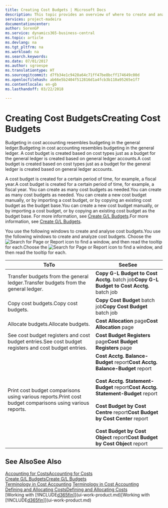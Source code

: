 ```yaml
---
title: Creating Cost Budgets | Microsoft Docs
description: This topic provides an overview of where to create and analyse cost budgets.
services: project-madeira
documentationcenter: 
author: SorenGP
ms.service: dynamics365-business-central
ms.topic: article
ms.devlang: na
ms.tgt_pltfrm: na
ms.workload: na
ms.search.keywords: 
ms.date: 07/01/2017
ms.author: sgroespe
ms.translationtype: HT
ms.sourcegitcommit: d7fb34e1c9428a64c71ff47be8bcff174649c00d
ms.openlocfilehash: ab66e5b2404f512816d1a4fcb3b110a95265e1f7
ms.contentlocale: en-gb
ms.lasthandoff: 03/22/2018

---
```

# <a name="creating-cost-budgets"></a><span data-ttu-id="d4384-103">Creating Cost Budgets</span><span class="sxs-lookup"><span data-stu-id="d4384-103">Creating Cost Budgets</span></span>
<span data-ttu-id="d4384-104">Budgeting in cost accounting resembles budgeting in the general ledger.</span><span class="sxs-lookup"><span data-stu-id="d4384-104">Budgeting in cost accounting resembles budgeting in the general ledger.</span></span> <span data-ttu-id="d4384-105">A cost budget is created based on cost types just as a budget for the general ledger is created based on general ledger accounts.</span><span class="sxs-lookup"><span data-stu-id="d4384-105">A cost budget is created based on cost types just as a budget for the general ledger is created based on general ledger accounts.</span></span>  

<span data-ttu-id="d4384-106">A cost budget is created for a certain period of time, for example, a fiscal year.</span><span class="sxs-lookup"><span data-stu-id="d4384-106">A cost budget is created for a certain period of time, for example, a fiscal year.</span></span> <span data-ttu-id="d4384-107">You can create as many cost budgets as needed.</span><span class="sxs-lookup"><span data-stu-id="d4384-107">You can create as many cost budgets as needed.</span></span> <span data-ttu-id="d4384-108">You can create a new cost budget manually, or by importing a cost budget, or by copying an existing cost budget as the budget base.</span><span class="sxs-lookup"><span data-stu-id="d4384-108">You can create a new cost budget manually, or by importing a cost budget, or by copying an existing cost budget as the budget base.</span></span> <span data-ttu-id="d4384-109">For more information, see [Create G/L Budgets](finance-how-create-budgets.md).</span><span class="sxs-lookup"><span data-stu-id="d4384-109">For more information, see [Create G/L Budgets](finance-how-create-budgets.md).</span></span>

<span data-ttu-id="d4384-110">You use the following windows to create and analyse cost budgets.</span><span class="sxs-lookup"><span data-stu-id="d4384-110">You use the following windows to create and analyze cost budgets.</span></span> <span data-ttu-id="d4384-111">Choose the ![Search for Page or Report](media/ui-search/search_small.png "Search for Page or Report icon") icon to find a window, and then read the tooltip for each.</span><span class="sxs-lookup"><span data-stu-id="d4384-111">Choose the ![Search for Page or Report](media/ui-search/search_small.png "Search for Page or Report icon") icon to find a window, and then read the tooltip for each.</span></span>

|<span data-ttu-id="d4384-112">To</span><span class="sxs-lookup"><span data-stu-id="d4384-112">To</span></span>|<span data-ttu-id="d4384-113">See</span><span class="sxs-lookup"><span data-stu-id="d4384-113">See</span></span>|  
|--------|---------|  
|<span data-ttu-id="d4384-114">Transfer budgets from the general ledger.</span><span class="sxs-lookup"><span data-stu-id="d4384-114">Transfer budgets from the general ledger.</span></span>|<span data-ttu-id="d4384-115">**Copy G-L Budget to Cost Acctg.** batch job</span><span class="sxs-lookup"><span data-stu-id="d4384-115">**Copy G-L Budget to Cost Acctg.** batch job</span></span>|  
|<span data-ttu-id="d4384-116">Copy cost budgets.</span><span class="sxs-lookup"><span data-stu-id="d4384-116">Copy cost budgets.</span></span>|<span data-ttu-id="d4384-117">**Copy Cost Budget** batch job</span><span class="sxs-lookup"><span data-stu-id="d4384-117">**Copy Cost Budget** batch job</span></span>|  
|<span data-ttu-id="d4384-118">Allocate budgets.</span><span class="sxs-lookup"><span data-stu-id="d4384-118">Allocate budgets.</span></span>|<span data-ttu-id="d4384-119">**Cost Allocation** page</span><span class="sxs-lookup"><span data-stu-id="d4384-119">**Cost Allocation** page</span></span>|  
|<span data-ttu-id="d4384-120">See cost budget registers and cost budget entries.</span><span class="sxs-lookup"><span data-stu-id="d4384-120">See cost budget registers and cost budget entries.</span></span>|<span data-ttu-id="d4384-121">**Cost Budget Registers** page</span><span class="sxs-lookup"><span data-stu-id="d4384-121">**Cost Budget Registers** page</span></span>|  
|<span data-ttu-id="d4384-122">Print cost budget comparisons using various reports.</span><span class="sxs-lookup"><span data-stu-id="d4384-122">Print cost budget comparisons using various reports.</span></span>|<span data-ttu-id="d4384-123">**Cost Acctg. Balance-Budget** report</span><span class="sxs-lookup"><span data-stu-id="d4384-123">**Cost Acctg. Balance-Budget** report</span></span><br /><br /> <span data-ttu-id="d4384-124">**Cost Acctg. Statement-Budget** report</span><span class="sxs-lookup"><span data-stu-id="d4384-124">**Cost Acctg. Statement-Budget** report</span></span><br /><br /> <span data-ttu-id="d4384-125">**Cost Budget by Cost Centre** report</span><span class="sxs-lookup"><span data-stu-id="d4384-125">**Cost Budget by Cost Center** report</span></span><br /><br /> <span data-ttu-id="d4384-126">**Cost Budget by Cost Object** report</span><span class="sxs-lookup"><span data-stu-id="d4384-126">**Cost Budget by Cost Object** report</span></span>|  

## <a name="see-also"></a><span data-ttu-id="d4384-127">See Also</span><span class="sxs-lookup"><span data-stu-id="d4384-127">See Also</span></span>  
[<span data-ttu-id="d4384-128">Accounting for Costs</span><span class="sxs-lookup"><span data-stu-id="d4384-128">Accounting for Costs</span></span>](finance-manage-cost-accounting.md)  
[<span data-ttu-id="d4384-129">Create G/L Budgets</span><span class="sxs-lookup"><span data-stu-id="d4384-129">Create G/L Budgets</span></span>](finance-how-create-budgets.md)  
<span data-ttu-id="d4384-130">[Terminology in Cost Accounting](finance-terminology-in-cost-accounting.md) </span><span class="sxs-lookup"><span data-stu-id="d4384-130">[Terminology in Cost Accounting](finance-terminology-in-cost-accounting.md) </span></span>  
[<span data-ttu-id="d4384-131">Defining and Allocating Costs</span><span class="sxs-lookup"><span data-stu-id="d4384-131">Defining and Allocating Costs</span></span>](finance-define-and-allocate-costs.md)  
<span data-ttu-id="d4384-132">[Working with [!INCLUDE[d365fin](includes/d365fin_md.md)]](ui-work-product.md)</span><span class="sxs-lookup"><span data-stu-id="d4384-132">[Working with [!INCLUDE[d365fin](includes/d365fin_md.md)]](ui-work-product.md)</span></span>

